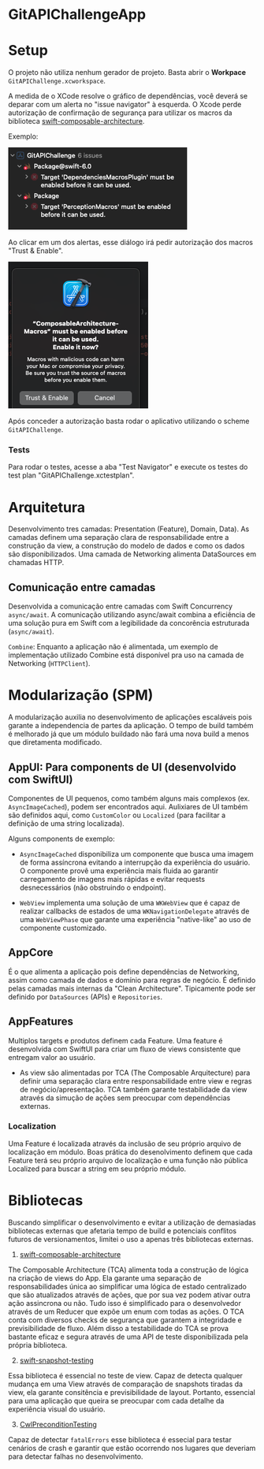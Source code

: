 # GitAPIChallengeApp

# Setup

O projeto não utiliza nenhum gerador de projeto. Basta abrir o **Workpace** `GitAPIChallenge.xcworkspace`.

A medida de o XCode resolve o gráfico de dependências, você deverá se deparar com um alerta no "issue navigator" à esquerda. O Xcode perde autorização de confirmação de segurança para utilizar os macros da biblioteca [swift-composable-architecture](https://github.com/pointfreeco/swift-composable-architecture.git).

Exemplo:

![Alertas](macro_autorization_warning.png)

Ao clicar em um dos alertas, esse diálogo irá pedir autorização dos macros "Trust & Enable".

![Confirmação](macro_autorization_trust_and_enable.png)

Após conceder a autorização basta rodar o aplicativo utilizando o scheme `GitAPIChallenge`. 


### Tests
Para rodar o testes, acesse a aba "Test Navigator" e execute os testes do test plan "GitAPIChallenge.xctestplan".

# Arquitetura
Desenvolvimento tres camadas: Presentation (Feature), Domain, Data). As camadas definem uma separação clara de responsabilidade entre a construção da view, a construção do modelo de dados e como os dados são disponibilizados. Uma camada de Networking alimenta DataSources em chamadas HTTP.

## Comunicação entre camadas
Desenvolvida a comunicação entre camadas  com Swift Concurrency `async/await`. A comunicação utilizando async/await combina a eficiência de uma solução pura em Swift com a legibilidade da concorência estruturada (`async/await`).

`Combine`: Enquanto a aplicação não é alimentada, um exemplo de implementação utilizado Combine está disponível pra uso na camada de Networking (`HTTPClient`).

# Modularização (SPM)
A modularização auxilia no desenvolvimento de aplicações escaláveis pois garante a independencia de partes da aplicação. O tempo de build também é melhorado já que um módulo buildado não fará uma nova build a menos que diretamenta modificado.

## AppUI: Para components de UI (desenvolvido com SwiftUI)
Componentes de UI pequenos, como também alguns mais complexos (ex. `AsyncImageCached`), podem ser encontrados  aqui. Aulixiares de UI também são definidos aqui, como `CustomColor` ou `Localized` (para facilitar a definição de uma string localizada).

Alguns components de exemplo:

- `AsyncImageCached` disponibiliza um componente que busca uma imagem de forma assíncrona evitando a interrupção da experiência do usuário. O componente provê uma experiência mais fluida ao garantir carregamento de imagens mais rápidas e evitar requests desnecessários (não obstruindo o endpoint).

- `WebView` implementa uma solução de uma `WKWebView` que é capaz de realizar callbacks de estados de uma `WKNavigationDelegate` através de uma `WebViewPhase` que garante uma experiência "native-like" ao uso de componente customizado.

## AppCore
É o que alimenta a aplicação pois define dependências de Networking, assim como camada de dados e domínio para regras de negócio. É definido pelas camadas mais internas da "Clean Architecture". Tipicamente pode ser definido por `DataSources` (APIs) e `Repositories`.

## AppFeatures
Multiplos targets e produtos definem cada Feature. Uma feature é desenvolvida com SwiftUI para criar um fluxo de views consistente que entregam valor ao usuário.
        
- As view são alimentadas por TCA (The Composable Arquitecture) para definir uma separação clara entre responsabilidade entre view e regras de negócio/apresentação. TCA também garante testabilidade da view através da simução de ações sem preocupar com dependências externas.

### Localization
Uma Feature é localizada através da inclusão de seu próprio arquivo de localização em módulo. Boas prática do desenolvimento definem que cada Feature terá seu próprio arquivo de localização e uma função não pública Localized para buscar a string em seu próprio módulo.

# Bibliotecas
Buscando simplificar o desenvolvimento e evitar a utilização de demasiadas bibliotecas externas que afetaria tempo de build e potenciais conflitos futuros de versionamentos, limitei o uso a apenas três bibliotecas externas.

1) [swift-composable-architecture](https://github.com/pointfreeco/swift-composable-architecture.git)

The Composable Architecture (TCA) alimenta toda a construção de lógica na criação de views do App. Ela garante uma separação de responsabilidades única ao simplificar uma lógica de estado centralizado que são atualizados através de ações, que por sua vez podem ativar outra ação assincrona ou não. Tudo isso é simplificado para o desenvolvedor através de um Reducer que expõe um enum com todas as ações. O TCA conta com diversos checks de segurança que garantem a integridade e previsibilidade de fluxo. Além disso a testabilidade do TCA se prova bastante eficaz e segura através de uma API de teste disponibilizada pela própria biblioteca.

2) [swift-snapshot-testing](https://github.com/pointfreeco/swift-snapshot-testing.git)

Essa biblioteca é essencial no teste de view. Capaz de detecta qualquer mudança em uma View através de comparação de snapshots tiradas da view, ela garante consitência e previsibilidade de layout. Portanto, essencial para uma aplicação que queira se preocupar com cada detalhe da experiência visual do usuário.

3) [CwlPreconditionTesting](https://github.com/mattgallagher/CwlPreconditionTesting.git)

Capaz de detectar `fatalErrors` esse biblioteca é essecial para testar cenários de crash e garantir que estão ocorrendo nos lugares que deveriam para detectar falhas no desenvolvimento.

